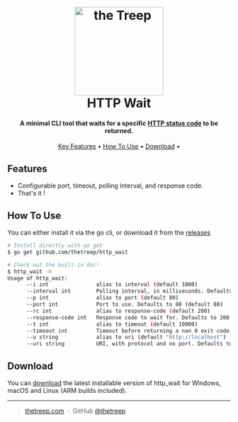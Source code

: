 
<h1 align="center">
  <br>
  <a href="https://thetreep.com"><img src="https://www.thetreep.com/uploads/1/1/0/1/110164989/logo-the-treep-carr-vert-texte-blanc-web_1.png" alt="the Treep" width="200"></a>
  <br>
  HTTP Wait
  <br>
</h1>

<h4 align="center">A minimal CLI tool that waits for a specific <a href="https://developer.mozilla.org/en-US/docs/Web/HTTP/Status" target="_blank">HTTP status code</a> to be returned.</h4>

<p align="center">
  <a href="#features">Key Features</a> •
  <a href="#how-to-use">How To Use</a> •
  <a href="#download">Download</a> •
</p>

## Features

* Configurable port, timeout, polling interval, and response code.
* That's it !

## How To Use

You can either install it via the go cli, or download it from the [releases](https://github.com/thetreep/http_wait/releases)

```bash
# Install directly with go get
$ go get github.com/thetreep/http_wait

# Check out the built-in doc!
$ http_wait -h
Usage of http_wait:
      --i int               alias to interval (default 1000)
      --interval int        Polling interval, in milliseconds. Defaults to 1000ms (default 1000)
      --p int               alias to port (default 80)
      --port int            Port to use. Defaults to 80 (default 80)
      --rc int              alias to response-code (default 200)
      --response-code int   Response code to wait for. Defaults to 200 (default 200)
      --t int               alias to timeout (default 10000)
      --timeout int         Timeout before returning a non 0 exit code, in milliseconds. Defaults to 10000ms (default 10000)
      --u string            alias to uri (default "http://localhost")
      --uri string          URI, with protocol and no port. Defaults to http://localhost (default "http://localhost")
```

## Download

You can [download](https://github.com/thetreep/http_wait/releases) the latest installable version of http_wait for Windows, macOS and Linux (ARM builds included).

---

> [thetreep.com](https://thetreep.com) &nbsp;&middot;&nbsp;
> GitHub [@thetreep](https://github.com/thetreep)

